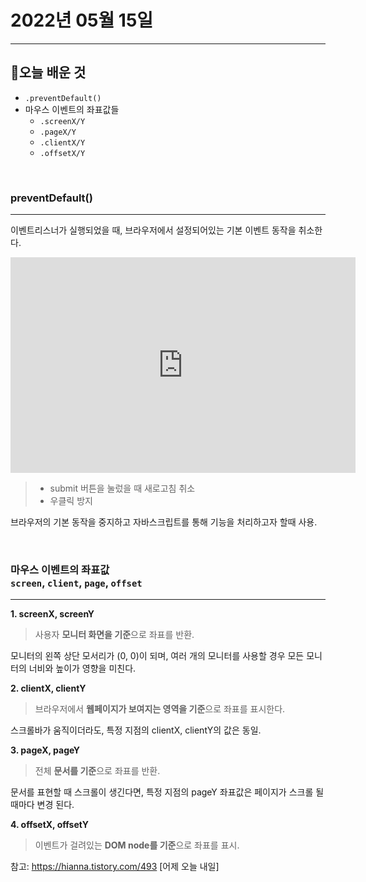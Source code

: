 # 2022년 05월 15일

---

## 📝오늘 배운 것

- `.preventDefault()`
- 마우스 이벤트의 좌표값들
  - `.screenX/Y`
  - `.pageX/Y`
  - `.clientX/Y`
  - `.offsetX/Y`

<br>

### preventDefault()

---

이벤트리스너가 실행되었을 때, 브라우저에서 설정되어있는 기본 이벤트 동작을 취소한다.

<iframe
  src="https://carbon.now.sh/embed?bg=rgba%28255%2C255%2C255%2C0%29&t=zenburn&wt=bw&l=auto&width=680&ds=true&dsyoff=12px&dsblur=14px&wc=true&wa=true&pv=56px&ph=56px&ln=false&fl=1&fm=Hack&fs=14px&lh=152%25&si=false&es=2x&wm=false&code=%253C%21--%2520submit%2520%25EC%259D%2598%2520%25EA%25B8%25B0%25EB%25B3%25B8%2520%25EB%258F%2599%25EC%259E%2591%25EC%259D%2584%2520%25EC%25A4%2591%25EC%25A7%2580%2520--%253E%250A%250Aconst%2520submit%2520%253D%2520document.querySelector%28%27.submit%27%29%253B%250A%250Asubmit.addEventListener%28%27click%27%252C%2520%28event%29%2520%253D%253E%2520%257B%250A%2520%2520%2520%2520console.log%28%27clicked%27%29%253B%250A%2520%2520%2520%2520event.preventDefault%28%29%253B%250A%257D%29"
  style="width: 552px; height: 345px; border:0; transform: scale(1); overflow:hidden;"
  sandbox="allow-scripts allow-same-origin">
</iframe>

> - submit 버튼을 눌렀을 때 새로고침 취소
> - 우클릭 방지

브라우저의 기본 동작을 중지하고 자바스크립트를 통해 기능을 처리하고자 할때 사용.

<br>

### 마우스 이벤트의 좌표값 <br> `screen`, `client`, `page`, `offset`

---

**1. screenX, screenY**

> 사용자 **모니터 화면을 기준**으로 좌표를 반환.

모니터의 왼쪽 상단 모서리가 (0, 0)이 되며, 여러 개의 모니터를 사용할 경우 모든 모니터의 너비와 높이가 영향을 미친다.

**2. clientX, clientY**

> 브라우저에서 **웹페이지가 보여지는 영역을 기준**으로 좌표를 표시한다.

스크롤바가 움직이더라도, 특정 지점의 clientX, clientY의 값은 동일.

**3. pageX, pageY**

> 전체 **문서를 기준**으로 좌표를 반환.

문서를 표현할 때 스크롤이 생긴다면, 특정 지점의 pageY 좌표값은 페이지가 스크롤 될때마다 변경 된다.

**4. offsetX, offsetY**

> 이벤트가 걸려있는 **DOM node를 기준**으로 좌표를 표시.

참고: https://hianna.tistory.com/493 [어제 오늘 내일]
